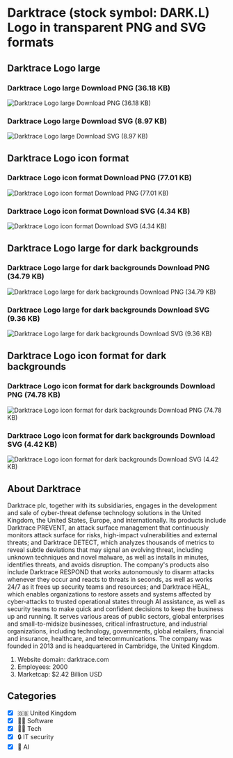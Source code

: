 # Darktrace (stock symbol: DARK.L) Logo in transparent PNG and SVG formats

## Darktrace Logo large

### Darktrace Logo large Download PNG (36.18 KB)

![Darktrace Logo large Download PNG (36.18 KB)](/img/orig/DARK.L_BIG-a3e87222.png)

### Darktrace Logo large Download SVG (8.97 KB)

![Darktrace Logo large Download SVG (8.97 KB)](/img/orig/DARK.L_BIG-2ea70ffd.svg)

## Darktrace Logo icon format

### Darktrace Logo icon format Download PNG (77.01 KB)

![Darktrace Logo icon format Download PNG (77.01 KB)](/img/orig/DARK.L-50ef857a.png)

### Darktrace Logo icon format Download SVG (4.34 KB)

![Darktrace Logo icon format Download SVG (4.34 KB)](/img/orig/DARK.L-fe94f12d.svg)

## Darktrace Logo large for dark backgrounds

### Darktrace Logo large for dark backgrounds Download PNG (34.79 KB)

![Darktrace Logo large for dark backgrounds Download PNG (34.79 KB)](/img/orig/DARK.L_BIG.D-385b53dc.png)

### Darktrace Logo large for dark backgrounds Download SVG (9.36 KB)

![Darktrace Logo large for dark backgrounds Download SVG (9.36 KB)](/img/orig/DARK.L_BIG.D-31b656f1.svg)

## Darktrace Logo icon format for dark backgrounds

### Darktrace Logo icon format for dark backgrounds Download PNG (74.78 KB)

![Darktrace Logo icon format for dark backgrounds Download PNG (74.78 KB)](/img/orig/DARK.L.D-eb6ce20a.png)

### Darktrace Logo icon format for dark backgrounds Download SVG (4.42 KB)

![Darktrace Logo icon format for dark backgrounds Download SVG (4.42 KB)](/img/orig/DARK.L.D-fb071781.svg)

## About Darktrace

Darktrace plc, together with its subsidiaries, engages in the development and sale of cyber-threat defense technology solutions in the United Kingdom, the United States, Europe, and internationally. Its products include Darktrace PREVENT, an attack surface management that continuously monitors attack surface for risks, high-impact vulnerabilities and external threats; and Darktrace DETECT, which analyzes thousands of metrics to reveal subtle deviations that may signal an evolving threat, including unknown techniques and novel malware, as well as installs in minutes, identifies threats, and avoids disruption. The company's products also include Darktrace RESPOND that works autonomously to disarm attacks whenever they occur and reacts to threats in seconds, as well as works 24/7 as it frees up security teams and resources; and Darktrace HEAL, which enables organizations to restore assets and systems affected by cyber-attacks to trusted operational states through AI assistance, as well as security teams to make quick and confident decisions to keep the business up and running. It serves various areas of public sectors, global enterprises and small-to-midsize businesses, critical infrastructure, and industrial organizations, including technology, governments, global retailers, financial and insurance, healthcare, and telecommunications. The company was founded in 2013 and is headquartered in Cambridge, the United Kingdom.

1. Website domain: darktrace.com
2. Employees: 2000
3. Marketcap: $2.42 Billion USD


## Categories
- [x] 🇬🇧 United Kingdom
- [x] 👨‍💻 Software
- [x] 👩‍💻 Tech
- [x] 🔒 IT security
- [x] 🦾 AI
